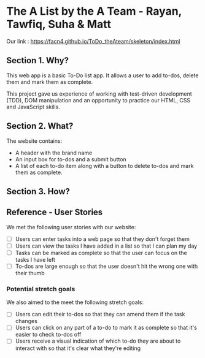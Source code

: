 # The A List by the A Team - Rayan, Tawfiq, Suha & Matt
Our link : https://facn4.github.io/ToDo_theAteam/skeleton/index.html

## Section 1. Why?
This web app is a basic To-Do list app. It allows a user to add to-dos, delete them and mark them as complete.

This project gave us experience of working with test-driven development (TDD), DOM manipulation and an opportunity to practice our HTML, CSS and JavaScript skills.

 ## Section 2. What?
The website contains:
* A header with the brand name
* An input box for to-dos and a submit button
* A list of each to-do item along with a button to delete to-dos and mark them as complete.

## Section 3. How?

<to be updated>

## Reference - User Stories
We met the following user stories with our website:

- [ ] Users can enter tasks into a web page so that they don't forget them<br>
- [ ] Users can view the tasks I have added in a list so that I can plan my day<br>
- [ ] Tasks can be marked as complete so that the user can focus on the tasks I have left<br>
- [ ] To-dos are large enough so that the user doesn't hit the wrong one with their thumb<br>

### Potential stretch goals
We also aimed to the meet the following stretch goals:

- [ ] Users can edit their to-dos so that they can amend them if the task changes <br>
- [ ] Users can click on any part of a to-do to mark it as complete so that it's easier to check to-dos off <br>
- [ ] Users receive a visual indication of which to-do they are about to interact with so that it's clear what they're editing
